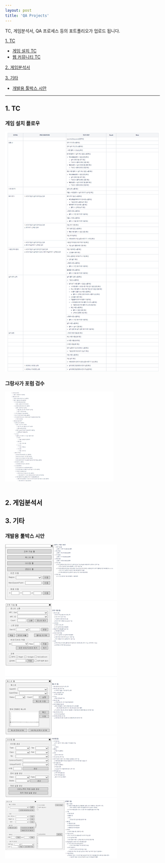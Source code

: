 ```yaml
---
layout: post
title: 'QA Projects'
---
```

TC, 게임분석서, QA 프로세스 등의 포트폴리오가 업로드 됩니다.  
  
[1. TC](#1-TC)  
  * [게임 설치 TC](#게임-설치-플로우)  
  * [웹 커뮤니티 TC](#그랑사가-포럼-검수)
  
[2. 게임분석서](#2-게임분석서)  
  
[3. 기타](#3-기타)  
  * [개발용 툴박스 시안](#개발용-툴박스-시안)  
  
  
-------------------
## 1. TC  
### 게임 설치 플로우  
![게임 설치 TC](/assets/img/projects/QA-Projects/launcherTC.png?raw=true)  
### 그랑사가 포럼 검수  
  
<html>
<head>
<style type="text/css">
.imgScrollBox {
  overflow:scroll;
  width:70%; padding-bottom:20px;
  border-style:none;

  scrollbar-face-color:#FFFFFF;
  scrollbar-3dlight-color:#FFFFFF;
  scrollbar-highlight-color:#FFFFFF;
  scrollbar-shadow-color:#000000;
  scrollbar-darkshadow-color:#FFFFFF;
  scrollbar-arrow-color:#000000;
  scrollbar-track-color:#FFFFFF; }
</style>
</head>


<body>

<div class="imgScrollBox"><a href="/assets/img/projects/QA-Projects/forum-11.png?raw=true"><img src="/assets/img/projects/QA-Projects/forum-11.png?raw=true" alt="이미지 설명문" /></a></div>

</body>
</html>  
  
## 2. 게임분석서  

  
  
  
  
  
## 3. 기타  
### 개발용 툴박스 시안  
![툴박스 시안](/assets/img/projects/QA-Projects/toolbox.png?raw=true)  
